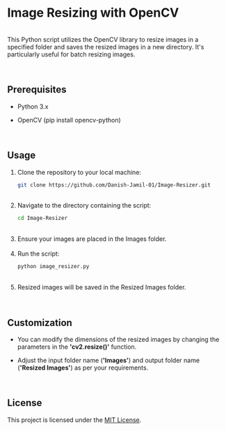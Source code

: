 # Image Resizing with OpenCV 
<br>This Python script utilizes the OpenCV library to resize images in a specified folder and saves the resized images in a new directory. It's particularly useful for batch resizing images.

<br>

## Prerequisites
 - Python 3.x

 - OpenCV (pip install opencv-python) 

<br>

## Usage
<ol>

<li>Clone the repository to your local machine:
 <br>
 
 ```bash
git clone https://github.com/Danish-Jamil-01/Image-Resizer.git
```
</li>
<br>


<li>Navigate to the directory containing the script:
 <br> 
 
 ```bash
cd Image-Resizer
```
</li>
<br>

<li>Ensure your images are placed in the Images folder.</li>

<br>

<li>Run the script:
<br>

 ```bash
python image_resizer.py
```
</li>

<br>

<li>Resized images will be saved in the Resized Images folder.</li>
</ol>

<br>

## Customization

- You can modify the dimensions of the resized images by changing the parameters in the <b>'cv2.resize()'</b> function.

- Adjust the input folder name (<b>'Images'</b>) and output folder name (<b>'Resized Images'</b>) as per your requirements.

<br>

## License

This project is licensed under the [MIT License](LICENSE).
